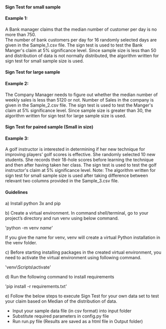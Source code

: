 #### Sign Test for small sample  

#### Example 1: 
A Bank manager claims that the median number of customer per day is no more than 750.  
The number of bank customers per day for 16 randomly selected days are given in the Sample_1.csv file.
The sign test is used to test the Bank Manger's claim at 5% significance level. 
Since sample size is less than 50 and distribution of data is not normally distributed, 
the algorithm written for sign test for small sample size is used.

#### Sign Test for large sample

#### Example 2:  
The Company Manager needs to figure out whether the median number of weekly sales 
is less than 5120 or not. Number of Sales in the company is given in the Sample_2.csv file. 
The sign test is used to test the Manger's claim at 5% significance level.
Since sample size is greater than 30, the algorithm written for sign test for large sample size is used.  

#### Sign Test for paired sample (Small in size)

#### Example 3: 
A golf instructor is interested in determining if her new technique for improving players’ golf scores is effective. She randomly selected 10 new students. 
She records their 18-hole scores before learning the technique and then after having taken her class. 
The sign test is used to test the golf instructor's claim at 5% significance level. 
Note: The algorithm written for sign test for small sample size is used after taking difference between relevant two 
columns provided in the Sample_3.csv file. 



#### Guidelines 
a) Install python 3x and pip

b) Create a virtual environment.
   In command shell/terminal, go to your project’s directory and run venv using below command.
   
   'python -m venv *name*'
   
   If you give the name for venv, venv will create a virtual Python installation in the venv folder.

c) Before starting installing packages in the created virtual environment, you need to 
   activate the virtual environment using following command.

   'venv\Scripts\activate'
   
d) Run the following command to install requirements 
    
   'pip install -r requirements.txt'

e) Follow the below steps to execute Sign Test for your own data set to test your claim based on Median of the distribution of data. 

- Input your sample data file (in csv format) into input folder
- Substitute required parameters in config.py file
- Run run.py file (Results are saved as a html file in Output folder)
